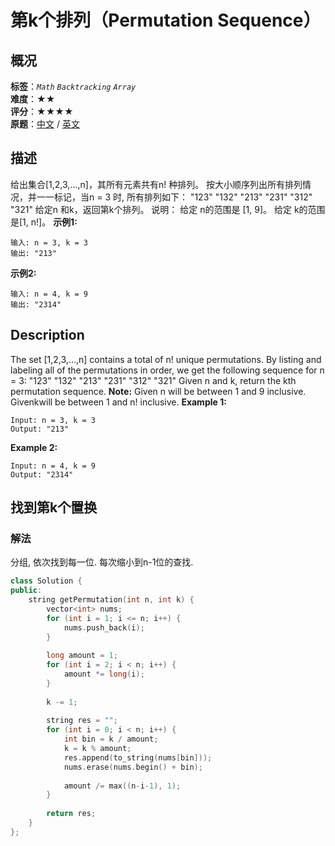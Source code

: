 # 第k个排列（Permutation Sequence）
## 概况
**标签**：*`Math`*  *`Backtracking`*  *`Array`*<br>
**难度**：★★<br>
**评分**：★★★★<br>
**原题**：[中文](https://leetcode-cn.com/problems/permutation-sequence) / [英文](https://leetcode.com/problems/permutation-sequence)
## 描述
给出集合[1,2,3,&hellip;,n]，其所有元素共有n! 种排列。
按大小顺序列出所有排列情况，并一一标记，当n = 3 时, 所有排列如下：
	"123"
	"132"
	"213"
	"231"
	"312"
	"321"
给定n 和k，返回第k个排列。
说明：
	给定 n的范围是 [1, 9]。
	给定 k的范围是[1, n!]。
**示例1:**
```
输入: n = 3, k = 3
输出: "213"
```
**示例2:**
```
输入: n = 4, k = 9
输出: "2314"
```
## Description
The set [1,2,3,...,n] contains a total of n! unique permutations.
By listing and labeling all of the permutations in order, we get the following sequence for n = 3:
	"123"
	"132"
	"213"
	"231"
	"312"
	"321"
Given n and k, return the kth permutation sequence.
**Note:**
	Given n will be between 1 and 9 inclusive.
	Givenkwill be between 1 and n! inclusive.
**Example 1:**
```
Input: n = 3, k = 3
Output: "213"
```
**Example 2:**
```
Input: n = 4, k = 9
Output: "2314"
```
## 找到第k个置换
### 解法
分组, 依次找到每一位. 每次缩小到n-1位的查找.
```c++
class Solution {
public:
    string getPermutation(int n, int k) {
        vector<int> nums;
        for (int i = 1; i <= n; i++) {
            nums.push_back(i);
        }
        
        long amount = 1;
        for (int i = 2; i < n; i++) {
            amount *= long(i);
        }
        
        k -= 1;
        
        string res = "";
        for (int i = 0; i < n; i++) {
            int bin = k / amount;
            k = k % amount;
            res.append(to_string(nums[bin]));
            nums.erase(nums.begin() + bin);
            
            amount /= max((n-i-1), 1);
        }
        
        return res;
    }
};
```